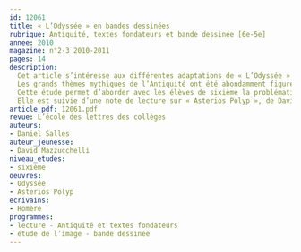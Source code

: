 ```yaml
---
id: 12061
title: « L’Odyssée » en bandes dessinées
rubrique: Antiquité, textes fondateurs et bande dessinée [6e-5e]
annee: 2010
magazine: n°2-3 2010-2011
pages: 14
description: 
  Cet article s’intéresse aux différentes adaptations de « L’Odyssée » d’Homère en bande dessinée.
  Les grands thèmes mythiques de l’Antiquité ont été abondamment figurés et réactivés au cours de l’histoire par les arts et la littérature – l’adaptation en bandes dessinées destinées à de jeunes lecteurs ou à des adultes est l’un des éléments de la transmission continue des textes fondateurs.
  Cette étude permet d’aborder avec les élèves de sixième la problématique de la transposition d’une œuvre littéraire, le langage et les codes de la bande dessinée, lainsi que les choix des scénaristes et des dessinateurs.
  Elle est suivie d’une note de lecture sur « Asterios Polyp », de David Mazzucchelli (Casterman, 2010).
article_pdf: 12061.pdf
revue: L’école des lettres des collèges
auteurs:
- Daniel Salles
auteur_jeunesse:
- David Mazzucchelli
niveau_etudes:
- sixième
oeuvres:
- Odyssée
- Asterios Polyp 
ecrivains:
- Homère
programmes:
- lecture - Antiquité et textes fondateurs
- étude de l’image - bande dessinée
---
```

